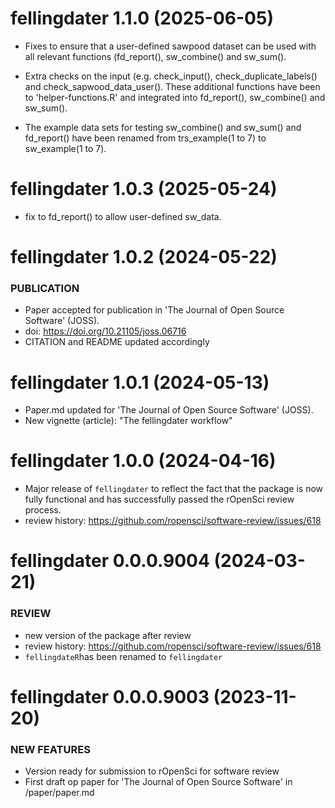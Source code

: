# fellingdater 1.1.0 (2025-06-05)

-   Fixes to ensure that a user-defined sawpood dataset can be used with all relevant functions (fd_report(), sw_combine() and sw_sum().
-   Extra checks on the input (e.g. check_input(), check_duplicate_labels() and check_sapwood_data_user().
    These additional functions have been to 'helper-functions.R' and integrated into fd_report(), sw_combine() and sw_sum().

-   The example data sets for testing sw_combine() and sw_sum() and fd_report() have been renamed from trs_example(1 to 7) to sw_example(1 to 7).

# fellingdater 1.0.3 (2025-05-24)

-   fix to fd_report() to allow user-defined sw_data.


# fellingdater 1.0.2 (2024-05-22)

### PUBLICATION

-   Paper accepted for publication in 'The Journal of Open Source Software' (JOSS).
-   doi: <https://doi.org/10.21105/joss.06716>
-   CITATION and README updated accordingly

# fellingdater 1.0.1 (2024-05-13)

-   Paper.md updated for 'The Journal of Open Source Software' (JOSS).
-   New vignette (article): "The fellingdater workflow"

# fellingdater 1.0.0 (2024-04-16)

-   Major release of `fellingdater` to reflect the fact that the package is now fully functional and has successfully passed the rOpenSci review process.
-   review history: <https://github.com/ropensci/software-review/issues/618>

# fellingdater 0.0.0.9004 (2024-03-21)

### REVIEW

-   new version of the package after review
-   review history: <https://github.com/ropensci/software-review/issues/618>
-   `fellingdateR`has been renamed to `fellingdater`

# fellingdater 0.0.0.9003 (2023-11-20)

### NEW FEATURES

-   Version ready for submission to rOpenSci for software review
-   First draft op paper for 'The Journal of Open Source Software' in /paper/paper.md
